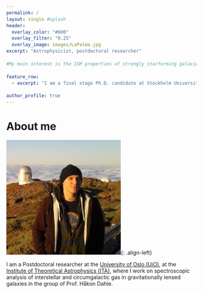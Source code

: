 ```yaml
---
permalink: / 
layout: single #splash
header:
  overlay_color: "#000"
  overlay_filter: "0.25"
  overlay_image: images/LaPalma.jpg
excerpt: "Astrophysicist, postdoctoral researcher"

#My main interest is the ISM properties of strongly starforming galaxies and its evolution over cosmic time."

feature_row:
  - excerpt: "I am a final stage Ph.D. candidate at Stockholm University, dept. of Astronomy."

author_profile: true
---
```



# About me

![Me at the NOT](/images/MigVedNOT_crop.jpg){: .align-left}

I am a Postdoctoral researcher at the [University of Oslo
(UiO)](http://www.uio.no), at the [Institute of Theoretical Astrophysics (ITA)](http://www.astro.uio.no), where I work on spectroscopic analysis of interstellar and circumgalactic gas in gravitationally lensed galaxies in the group of Prof. Håkon Dahle. 
